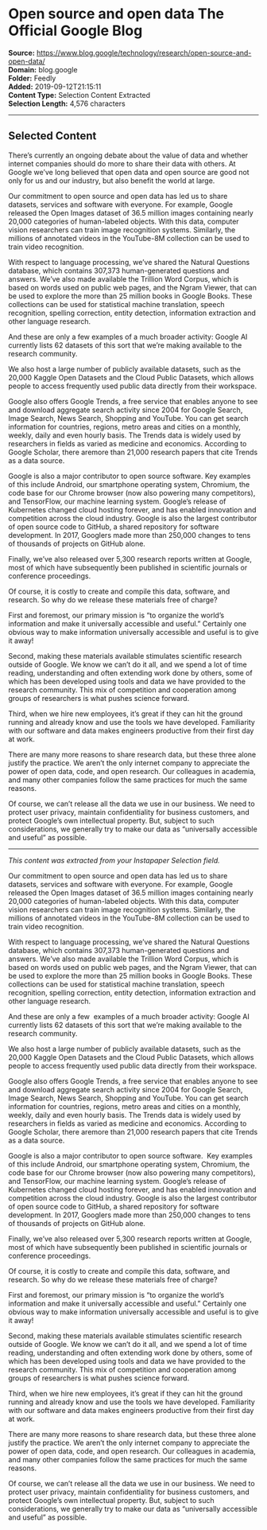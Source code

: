 # Open source and open data The Official Google Blog

**Source:** https://www.blog.google/technology/research/open-source-and-open-data/  
**Domain:** blog.google  
**Folder:** Feedly  
**Added:** 2019-09-12T21:15:11  
**Content Type:** Selection Content Extracted  
**Selection Length:** 4,576 characters  


---

## Selected Content

There’s currently an ongoing debate about the value of data and whether internet companies should do more to share their data with others. At Google we’ve long believed that open data and open source are good not only for us and our industry, but also benefit the world at large.

Our commitment to open source and open data has led us to share datasets, services and software with everyone. For example, Google released the Open Images dataset of 36.5 million images containing nearly 20,000 categories of human-labeled objects. With this data, computer vision researchers can train image recognition systems. Similarly, the millions of annotated videos in the YouTube-8M collection can be used to train video recognition.

With respect to language processing, we’ve shared the Natural Questions database, which contains 307,373 human-generated questions and answers. We’ve also made available the Trillion Word Corpus, which is based on words used on public web pages, and the Ngram Viewer, that can be used to explore the more than 25 million books in Google Books. These collections can be used for statistical machine translation, speech recognition, spelling correction, entity detection, information extraction and other language research.

And these are only a few examples of a much broader activity: Google AI currently lists 62 datasets of this sort that we’re making available to the research community.

We also host a large number of publicly available datasets, such as the 20,000 Kaggle Open Datasets and the Cloud Public Datasets, which allows people to access frequently used public data directly from their workspace.

Google also offers Google Trends, a free service that enables anyone to see and download aggregate search activity since 2004 for Google Search, Image Search, News Search, Shopping and YouTube. You can get search information for countries, regions, metro areas and cities on a monthly, weekly, daily and even hourly basis. The Trends data is widely used by researchers in fields as varied as medicine and economics. According to Google Scholar, there aremore than 21,000 research papers that cite Trends as a data source.

Google is also a major contributor to open source software. Key examples of this include Android, our smartphone operating system, Chromium, the code base for our Chrome browser (now also powering many competitors), and TensorFlow, our machine learning system. Google’s release of Kubernetes changed cloud hosting forever, and has enabled innovation and competition across the cloud industry. Google is also the largest contributor of open source code to GitHub, a shared repository for software development. In 2017, Googlers made more than 250,000 changes to tens of thousands of projects on GitHub alone.

Finally, we’ve also released over 5,300 research reports written at Google, most of which have subsequently been published in scientific journals or conference proceedings.

Of course, it is costly to create and compile this data, software, and research. So why do we release these materials free of charge?

First and foremost, our primary mission is “to organize the world’s information and make it universally accessible and useful.” Certainly one obvious way to make information universally accessible and useful is to give it away!

Second, making these materials available stimulates scientific research outside of Google. We know we can’t do it all, and we spend a lot of time reading, understanding and often extending work done by others, some of which has been developed using tools and data we have provided to the research community. This mix of competition and cooperation among groups of researchers is what pushes science forward.

Third, when we hire new employees, it’s great if they can hit the ground running and already know and use the tools we have developed. Familiarity with our software and data makes engineers productive from their first day at work.

There are many more reasons to share research data, but these three alone justify the practice. We aren’t the only internet company to appreciate the power of open data, code, and open research. Our colleagues in academia, and many other companies follow the same practices for much the same reasons.

Of course, we can’t release all the data we use in our business. We need to protect user privacy, maintain confidentiality for business customers, and protect Google’s own intellectual property. But, subject to such considerations, we generally try to make our data as “universally accessible and useful” as possible.

---

*This content was extracted from your Instapaper Selection field.*

Our commitment to open source and open data has led us to share datasets, services and software with everyone. For example, Google released the Open Images dataset of 36.5 million images containing nearly 20,000 categories of human-labeled objects. With this data, computer vision researchers can train image recognition systems. Similarly, the millions of annotated videos in the YouTube-8M collection can be used to train video recognition.

With respect to language processing, we’ve shared the Natural Questions database, which contains 307,373 human-generated questions and answers. We’ve also made available the Trillion Word Corpus, which is based on words used on public web pages, and the Ngram Viewer, that can be used to explore the more than 25 million books in Google Books. These collections can be used for statistical machine translation, speech recognition, spelling correction, entity detection, information extraction and other language research.

And these are only a few  examples of a much broader activity: Google AI currently lists 62 datasets of this sort that we’re making available to the research community.   

We also host a large number of publicly available datasets, such as the 20,000 Kaggle Open Datasets and the Cloud Public Datasets, which allows people to access frequently used public data directly from their workspace.

Google also offers Google Trends, a free service that enables anyone to see and download aggregate search activity since 2004 for Google Search, Image Search, News Search, Shopping and YouTube. You can get search information for countries, regions, metro areas and cities on a monthly, weekly, daily and even hourly basis. The Trends data is widely used by researchers in fields as varied as medicine and economics. According to Google Scholar, there aremore than 21,000 research papers that cite Trends as a data source.

Google is also a major contributor to open source software.  Key examples of this include Android, our smartphone operating system, Chromium, the code base for our Chrome browser (now also powering many competitors), and TensorFlow, our machine learning system. Google’s release of Kubernetes changed cloud hosting forever, and has enabled innovation and competition across the cloud industry. Google is also the largest contributor of open source code to GitHub, a shared repository for software development. In 2017, Googlers made more than 250,000 changes to tens of thousands of projects on GitHub alone.

Finally, we’ve also released over 5,300 research reports written at Google, most of which have subsequently been published in scientific journals or conference proceedings.  

Of course, it is costly to create and compile this data, software, and research. So why do we release these materials free of charge?

First and foremost, our primary mission is “to organize the world’s information and make it universally accessible and useful.” Certainly one obvious way to make information universally accessible and useful is to give it away! 

Second, making these materials available stimulates scientific research outside of Google. We know we can’t do it all, and we spend a lot of time reading, understanding and often extending work done by others, some of which has been developed using tools and data we have provided to the research community. This mix of competition and cooperation among groups of researchers is what pushes science forward.

Third, when we hire new employees, it’s great if they can hit the ground running and already know and use the tools we have developed. Familiarity with our software and data makes engineers productive from their first day at work.

There are many more reasons to share research data, but these three alone justify the practice. We aren’t the only internet company to appreciate the power of open data, code, and open research. Our colleagues in academia, and many other companies follow the same practices for much the same reasons.

Of course, we can’t release all the data we use in our business. We need to protect user privacy, maintain confidentiality for business customers, and protect Google’s own intellectual property. But, subject to such considerations, we generally try to make our data as “universally accessible and useful” as possible.
